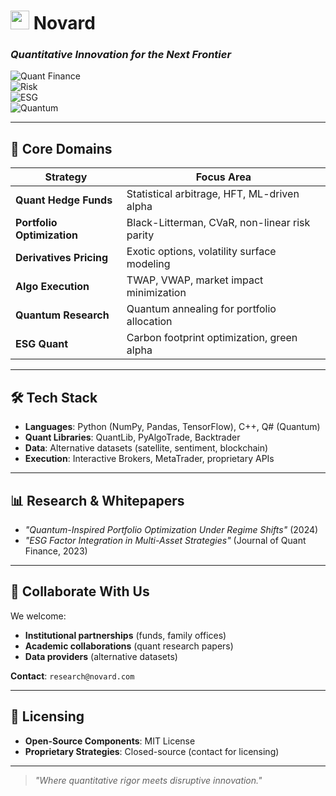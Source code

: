 # <img src="https://via.placeholder.com/40/000000/FFFFFF?text=N" width="30" height="30"> Novard  
### *Quantitative Innovation for the Next Frontier*  

![Quant Finance](https://img.shields.io/badge/Quant-Hedge_Fund_Strategies-blue)  
![Risk](https://img.shields.io/badge/Risk-Management-red)  
![ESG](https://img.shields.io/badge/ESG-Quant_Strategies-green)  
![Quantum](https://img.shields.io/badge/Quantum-Finance-purple)  

---

## **🚀 Core Domains**  
| **Strategy**                | **Focus Area**                                |  
|-----------------------------|-----------------------------------------------|  
| **Quant Hedge Funds**       | Statistical arbitrage, HFT, ML-driven alpha   |  
| **Portfolio Optimization**  | Black-Litterman, CVaR, non-linear risk parity |  
| **Derivatives Pricing**     | Exotic options, volatility surface modeling   |  
| **Algo Execution**          | TWAP, VWAP, market impact minimization        |  
| **Quantum Research**        | Quantum annealing for portfolio allocation    |  
| **ESG Quant**               | Carbon footprint optimization, green alpha    |  

---

## **🛠️ Tech Stack**  
- **Languages**: Python (NumPy, Pandas, TensorFlow), C++, Q# (Quantum)  
- **Quant Libraries**: QuantLib, PyAlgoTrade, Backtrader  
- **Data**: Alternative datasets (satellite, sentiment, blockchain)  
- **Execution**: Interactive Brokers, MetaTrader, proprietary APIs  

---

## **📊 Research & Whitepapers**  
- *"Quantum-Inspired Portfolio Optimization Under Regime Shifts"* (2024)  
- *"ESG Factor Integration in Multi-Asset Strategies"* (Journal of Quant Finance, 2023)  

---

## **🤝 Collaborate With Us**  
We welcome:  
- **Institutional partnerships** (funds, family offices)  
- **Academic collaborations** (quant research papers)  
- **Data providers** (alternative datasets)  

**Contact**: `research@novard.com`  

---

## **🔐 Licensing**  
- **Open-Source Components**: MIT License  
- **Proprietary Strategies**: Closed-source (contact for licensing)  

---

> *"Where quantitative rigor meets disruptive innovation."*  
